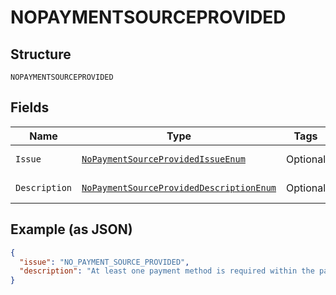 
# NOPAYMENTSOURCEPROVIDED

## Structure

`NOPAYMENTSOURCEPROVIDED`

## Fields

| Name | Type | Tags | Description | Getter | Setter |
|  --- | --- | --- | --- | --- | --- |
| `Issue` | [`NoPaymentSourceProvidedIssueEnum`](../../doc/models/no-payment-source-provided-issue-enum.md) | Optional | - | NoPaymentSourceProvidedIssueEnum getIssue() | setIssue(NoPaymentSourceProvidedIssueEnum issue) |
| `Description` | [`NoPaymentSourceProvidedDescriptionEnum`](../../doc/models/no-payment-source-provided-description-enum.md) | Optional | - | NoPaymentSourceProvidedDescriptionEnum getDescription() | setDescription(NoPaymentSourceProvidedDescriptionEnum description) |

## Example (as JSON)

```json
{
  "issue": "NO_PAYMENT_SOURCE_PROVIDED",
  "description": "At least one payment method is required within the payment source."
}
```

